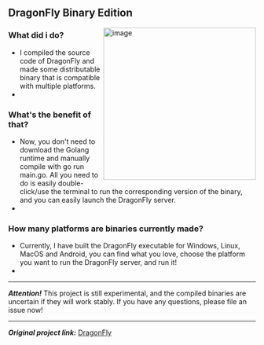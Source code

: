 ## DragonFly Binary Edition

<img height="310" alt="image" src="https://user-images.githubusercontent.com/16114089/121805566-0cd81280-cc4c-11eb-9b7d-b5f8a6db4f8d.png" align="right">

### What did i do?
- I compiled the source code of DragonFly and made some distributable binary that is compatible with multiple platforms.
- 
### What's the benefit of that?
- Now, you don't need to download the Golang runtime and manually compile with go run main.go. All you need to do is easily double-click/use the terminal to run the corresponding version of the binary, and you can easily launch the DragonFly server.
- 
### How many platforms are binaries currently made?
- Currently, I have built the DragonFly executable for Windows, Linux, MacOS and Android, you can find what you love, choose the platform you want to run the DragonFly server, and run it!
- 
---

***Attention!*** This project is still experimental, and the compiled binaries are uncertain if they will work stably. If you have any questions, please file an issue now!

---

***Original project link:*** [DragonFly](https://github.com/df-mc/dragonfly/)
